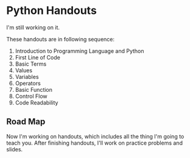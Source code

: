 # Python Handouts

I'm still working on it.

These handouts are in following sequence:

1. Introduction to Programming Language and Python
2. First Line of Code
3. Basic Terms
4. Values
5. Variables
6. Operators
7. Basic Function
8. Control Flow
9. Code Readability

## Road Map

Now I'm working on handouts, which includes all the thing I'm going to teach you. After finishing handouts, I'll work on practice problems and slides.